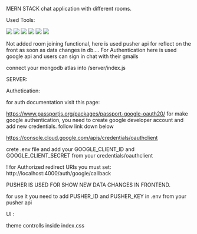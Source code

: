 MERN STACK chat application with different rooms.

Used Tools:

<img src="https://img.shields.io/badge/react-%2361DAFB.svg?&style=for-the-badge&logo=react&logoColor=black" />
<img src="https://img.shields.io/badge/material--ui-%230081CB.svg?&style=for-the-badge&logo=material-ui&logoColor=white" />
<img src="https://img.shields.io/badge/node.js-%23339933.svg?&style=for-the-badge&logo=node.js&logoColor=white" />
<img src="https://img.shields.io/badge/express-%23000000.svg?&style=for-the-badge&logo=express&logoColor=white" />
<img src="https://img.shields.io/badge/oAuth-%23000000.svg?&style=for-the-badge&logo=oAuth&logoColor=white" />
<img src="https://img.shields.io/badge/Pusher-%230000FF.svg?&style=for-the-badge&logoColor=white" />

Not added room joining functional,
here is used pusher api for reflect on the front as soon as data changes in db....
For Authentication here is used google api and users can sign in chat with their gmails

connect your mongodb atlas into /server/index.js

SERVER:

Authetication: 

  for auth documentation visit this page:
  
  https://www.passportjs.org/packages/passport-google-oauth20/
  for make google authentication, you need to create google developer account and add new credentials. follow link down below
  
  https://console.cloud.google.com/apis/credentials/oauthclient
  
  crete .env file and add your 
  GOOGLE_CLIENT_ID and GOOGLE_CLIENT_SECRET 
  from your credentials/oauthclient
  
  ! for Authorized redirect URIs you must set:
  http://localhost:4000/auth/google/callback

PUSHER IS USED FOR SHOW NEW DATA CHANGES IN FRONTEND.

  for use it you need to add PUSHER_ID and PUSHER_KEY in .env from your pusher api

UI : 

  theme controlls inside index.css
